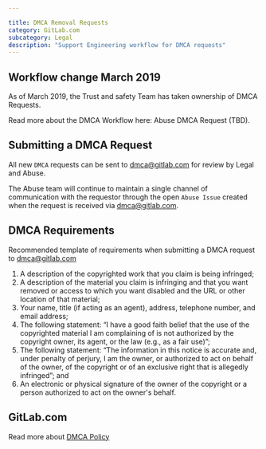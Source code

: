 ```yaml
---

title: DMCA Removal Requests
category: GitLab.com
subcategory: Legal
description: "Support Engineering workflow for DMCA requests"
---
```




## Workflow change March 2019

As of March 2019, the Trust and safety Team has taken ownership of DMCA Requests.

Read more about the DMCA Workflow here: Abuse DMCA Request (TBD).

## Submitting a DMCA Request

All new `DMCA` requests can be sent to <dmca@gitlab.com> for review by Legal and Abuse.

The Abuse team will continue to maintain a single channel of communication with the requestor through the open `Abuse Issue` created when the request is received via <dmca@gitlab.com>.

## DMCA Requirements

Recommended template of requirements when submitting a DMCA request to <dmca@gitlab.com>

1. A description of the copyrighted work that you claim is being infringed;
1. A description of the material you claim is infringing and that you want removed or access to which you want disabled and the URL or other location of that material;
1. Your name, title (if acting as an agent), address, telephone number, and email address;
1. The following statement: “I have a good faith belief that the use of the copyrighted material I am complaining of is not authorized by the copyright owner, its agent, or the law (e.g., as a fair use)”;
1. The following statement: “The information in this notice is accurate and, under penalty of perjury, I am the owner, or authorized to act on behalf of the owner, of the copyright or of an exclusive right that is allegedly infringed”; and
1. An electronic or physical signature of the owner of the copyright or a person authorized to act on the owner's behalf.

## GitLab.com

Read more about [DMCA Policy](/handbook/legal/dmca/)
